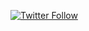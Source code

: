    <a href="https://twitter.com/quickperf">       <img src="https://img.shields.io/twitter/follow/QuickPerf.svg?label=Follow%20%40QuickPerf&style=social"            alt = "Twitter Follow">     </a>